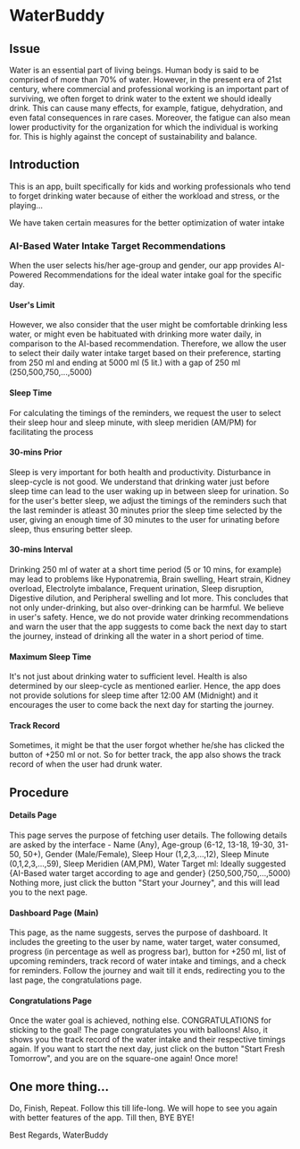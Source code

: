 # WaterBuddy
## Issue
Water is an essential part of living beings. Human body is said to be comprised of more than 70% of water. However, in the present era of 21st century, where commercial and professional working is an important part of surviving, we often forget to drink water to the extent we should ideally drink. This can cause many effects, for example, fatigue, dehydration, and even fatal consequences in rare cases. Moreover, the fatigue can also mean lower productivity for the organization for which the individual is working for. This is highly against the concept of sustainability and balance.
## Introduction
This is an app, built specifically for kids and working professionals who tend to forget drinking water because of either the workload and stress, or the playing...

We have taken certain measures for the better optimization of water intake

### AI-Based Water Intake Target Recommendations
When the user selects his/her age-group and gender, our app provides AI-Powered Recommendations for the ideal water intake goal for the specific day.
#### User's Limit
However, we also consider that the user might be comfortable drinking less water, or might even be habituated with drinking more water daily, in comparison to the AI-based recommendation. Therefore, we allow the user to select their daily water intake target based on their preference, starting from 250 ml and ending at 5000 ml (5 lit.) with a gap of 250 ml (250,500,750,...,5000)
#### Sleep Time
For calculating the timings of the reminders, we request the user to select their sleep hour and sleep minute, with sleep meridien (AM/PM) for facilitating the process
#### 30-mins Prior
Sleep is very important for both health and productivity. Disturbance in sleep-cycle is not good.
We understand that drinking water just before sleep time can lead to the user waking up in between sleep for urination. So for the user's better sleep, we adjust the timings of the reminders such that the last reminder is atleast 30 minutes prior the sleep time selected by the user, giving an enough time of 30 minutes to the user for urinating before sleep, thus ensuring better sleep.
#### 30-mins Interval
Drinking 250 ml of water at a short time period (5 or 10 mins, for example) may lead to problems like Hyponatremia, Brain swelling, Heart strain, Kidney overload, Electrolyte imbalance, Frequent urination, Sleep disruption, Digestive dilution, and Peripheral swelling and lot more. This concludes that not only under-drinking, but also over-drinking can be harmful.
We believe in user's safety. Hence, we do not provide water drinking recommendations and warn the user that the app suggests to come back the next day to start the journey, instead of drinking all the water in a short period of time.
#### Maximum Sleep Time
It's not just about drinking water to sufficient level. Health is also determined by our sleep-cycle as mentioned earlier.
Hence, the app does not provide solutions for sleep time after 12:00 AM (Midnight) and it encourages the user to come back the next day for starting the journey.
#### Track Record
Sometimes, it might be that the user forgot whether he/she has clicked the button of +250 ml or not. So for better track, the app also shows the track record of when the user had drunk water.

## Procedure
#### Details Page
This page serves the purpose of fetching user details. The following details are asked by the interface - Name (Any), Age-group (6-12, 13-18, 19-30, 31-50, 50+), Gender (Male/Female), Sleep Hour (1,2,3,...,12), Sleep Minute (0,1,2,3,...,59), Sleep Meridien (AM,PM), Water Target ml: Ideally suggested {AI-Based water target according to age and gender} (250,500,750,...,5000)
Nothing more, just click the button "Start your Journey", and this will lead you to the next page.
#### Dashboard Page (Main)
This page, as the name suggests, serves the purpose of dashboard. It includes the greeting to the user by name, water target, water consumed, progress (in percentage as well as progress bar), button for +250 ml, list of upcoming reminders, track record of water intake and timings, and a check for reminders.
Follow the journey and wait till it ends, redirecting you to the last page, the congratulations page.
#### Congratulations Page
Once the water goal is achieved, nothing else. CONGRATULATIONS for sticking to the goal!
The page congratulates you with balloons! Also, it shows you the track record of the water intake and their respective timings again.
If you want to start the next day, just click on the button "Start Fresh Tomorrow", and you are on the square-one again! Once more!
## One more thing...
Do, Finish, Repeat. Follow this till life-long. We will hope to see you again with better features of the app. Till then, BYE BYE!

Best Regards,
WaterBuddy

